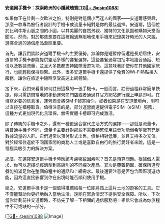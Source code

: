 **安道爾手機卡：探索歐洲的小隱藏瑰寶[[TG💪+ @esim1088](https://t.me/s/esim1088)]**

如果你正在計劃一次歐洲之旅，特別是對這個小而迷人的國家——安道爾感興趣，那麼一款專為旅行者設計的手機卡或流量卡絕對是你的最佳選擇。安道爾，這個位於比利牛斯山脈之間的小國，以其美麗的自然景觀、獨特的文化氛圍和購物天堂而聞名。然而，對於那些想要在這裡暢通無阻地使用手機來記錄美好時光的人來說，選擇合適的通信產品至關重要。

首先，讓我們談談安道爾手機卡的主要優勢。無論你是短暫停留還是長期居住，安道爾的手機卡都能提供靈活多樣的套餐選擇。這些套餐通常包括本地語音通話、短信以及數據流量，並且大多數都支持國際漫遊功能。這意味著即使你在其他國家旅行，也能輕鬆保持聯繫。此外，很多安道爾手機卡還提供了免費的Wi-Fi熱點接入服務，讓你在旅途中隨時享受高速上網體驗。

接下來，我們來看看如何註冊這樣的一張手機卡。一般而言，註冊過程非常簡單快捷。你只需訪問當地的移動運營商門店或者通過其官方網站進行線上申請即可。在填寫必要的信息後，運營商會將SIM卡郵寄給你，或者如果是在安道爾境內，則可以直接在櫃檯取貨。值得注意的是，部分運營商還提供電子SIM（eSIM）服務，這種方式更加現代化且環保，無需實體卡槽即可完成激活。

除了傳統的手機卡之外，還有一種更適合當代生活方式的選擇——那就是流量卡。與普通手機卡不同，流量卡主要針對那些不需要頻繁使用語音功能但希望擁有充足數據流量的人群。它們通常以預付形式出售，價格相對低廉，並且支持多次充值。對於經常往返於不同國家間的商務人士或是喜歡自由行的旅行愛好者來說，這是一種極具吸引力的解決方案。

那麼，在選擇安道爾手機卡時應該考慮哪些因素呢？首先是預算問題。根據個人需求，你可以選擇從經濟型到高級別的不同檔次產品。其次是覆蓋範圍，確保所選套餐能夠滿足你在整個旅程中的通話和上網需求。最後還要注意是否包含國際漫遊功能，因為這直接影響到你在出境時能否順利使用手機。

總之，安道爾手機卡是一個值得推薦給每一位即將踏上這片土地的遊客的工具。它不僅能幫助你更好地融入當地生活，還能在緊急情況下提供安全保障。所以，下次當你計劃前往安道爾時，不妨先了解一下相關的通信服務吧！相信它會成為你旅程中不可或缺的一部分。

[[TG💪+ @esim1088](https://t.me/s/esim1088) ![Image](https://i.postimg.cc/4NQfJmqS/Snipaste-2025-05-13-00-14-12.png)]